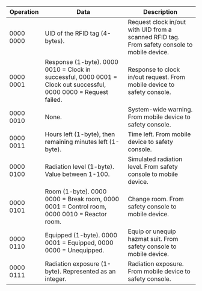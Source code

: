 Operation | Data | Description
----------|------|------------
0000 0000 | UID of the RFID tag (4-bytes). | Request clock in/out with UID from a scanned RFID tag. From safety console to mobile device.
0000 0001 | Response (1-byte). 0000 0010 = Clock in successful, 0000 0001 = Clock out successful, 0000 0000 = Request failed. | Response to clock in/out request. From mobile device to safety console.
0000 0010 | None. | System-wide warning. From mobile device to safety console.
0000 0011 | Hours left (1-byte), then remaining minutes left (1-byte). | Time left. From mobile device to safety console.
0000 0100 | Radiation level (1-byte). Value between 1-100. | Simulated radiation level. From safety console to mobile device.
0000 0101 | Room (1-byte). 0000 0000 = Break room, 0000 0001 = Control room, 0000 0010 = Reactor room. | Change room. From safety console to mobile device.
0000 0110 | Equipped (1-byte). 0000 0001 = Equipped, 0000 0000 = Unequipped. | Equip or unequip hazmat suit. From safety console to mobile device.
0000 0111 | Radiation exposure (1-byte). Represented as an integer. | Radiation exposure. From mobile device to safety console.
